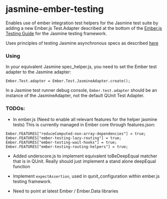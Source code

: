 jasmine-ember-testing
=====================

Enables use of ember integration test helpers for the Jasmine test suite by adding a new Ember.js Test.Adapter described at the bottom of the [Ember.js Testing Guide](http://emberjs.com/guides/testing/integration/) for the Jasmine testing framework.

Uses principles of testing Jasmine asynchronous specs as described [here](https://github.com/pivotal/jasmine/wiki/Asynchronous-specs)

### Using

In your equivalent Jasmine spec_helper.js, you need to set the Ember test adapter to the Jasmine adapter:

```
Ember.Test.adapter = Ember.Test.JasmineAdapter.create();
```

In a Jasmine test runner debug console, ```Ember.test.adapter``` should be an instance of the JasmineAdapter, not the default QUnit Test Adapter.

### TODOs:

- In ember.js (Need to enable all relevant features for the helper jasmine tests)  This is currently managed in Ember core through features.json:

```
Ember.FEATURES["reduceComputed-non-array-dependencies"] = true;
Ember.FEATURES["ember-testing-lazy-routing"] = true;
Ember.FEATURES["ember-testing-wait-hooks"] = true;
Ember.FEATURES["ember-testing-routing-helpers"] = true;
```

- Added underscore.js to implement equivalent toBeDeepEqual matcher that is in QUnit.  Really should just implement a stand alone deepEqual function

- Implement ```expectAssertion```, used in qunit_configuration within ember.js testing framework.

- Need to point at latest Ember / Ember.Data libraries